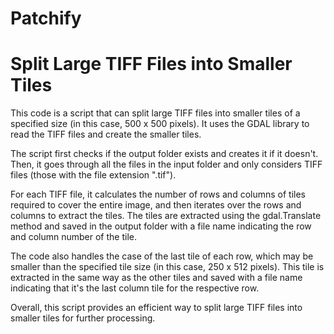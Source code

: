 # Patchify

# Split Large TIFF Files into Smaller Tiles

This code is a script that can split large TIFF files into smaller tiles of a specified size (in this case, 500 x 500 pixels). It uses the GDAL library to read the TIFF files and create the smaller tiles.

The script first checks if the output folder exists and creates it if it doesn't. Then, it goes through all the files in the input folder and only considers TIFF files (those with the file extension ".tif").

For each TIFF file, it calculates the number of rows and columns of tiles required to cover the entire image, and then iterates over the rows and columns to extract the tiles. The tiles are extracted using the gdal.Translate method and saved in the output folder with a file name indicating the row and column number of the tile.

The code also handles the case of the last tile of each row, which may be smaller than the specified tile size (in this case, 250 x 512 pixels). This tile is extracted in the same way as the other tiles and saved with a file name indicating that it's the last column tile for the respective row.

Overall, this script provides an efficient way to split large TIFF files into smaller tiles for further processing.